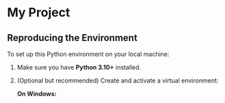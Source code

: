 # My Project

## Reproducing the Environment

To set up this Python environment on your local machine:

1. Make sure you have **Python 3.10+** installed.

2. (Optional but recommended) Create and activate a virtual environment:

   **On Windows:**